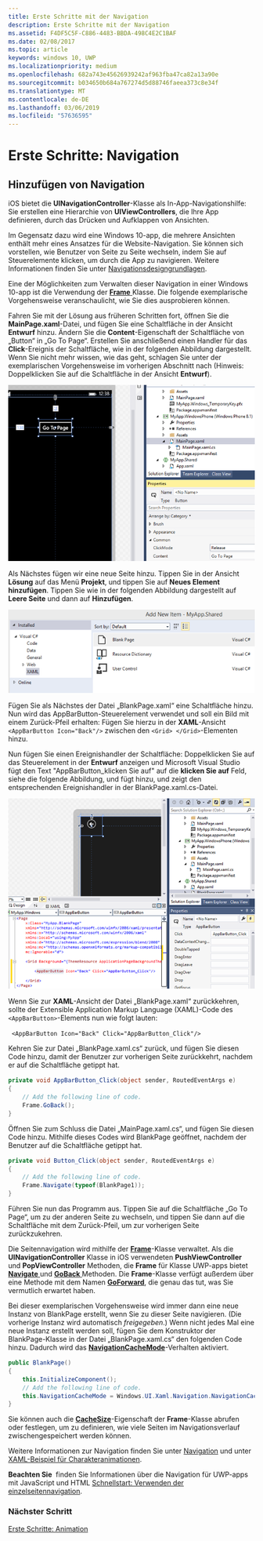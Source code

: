 ```yaml
---
title: Erste Schritte mit der Navigation
description: Erste Schritte mit der Navigation
ms.assetid: F4DF5C5F-C886-4483-BBDA-498C4E2C1BAF
ms.date: 02/08/2017
ms.topic: article
keywords: windows 10, UWP
ms.localizationpriority: medium
ms.openlocfilehash: 682a743e45626939242af963fba47ca82a13a90e
ms.sourcegitcommit: b034650b684a767274d5d88746faeea373c8e34f
ms.translationtype: MT
ms.contentlocale: de-DE
ms.lasthandoff: 03/06/2019
ms.locfileid: "57636595"
---
```

# <a name="getting-started-navigation"></a>Erste Schritte: Navigation


## <a name="adding-navigation"></a>Hinzufügen von Navigation

iOS bietet die **UINavigationController**-Klasse als In-App-Navigationshilfe: Sie erstellen eine Hierarchie von **UIViewControllers**, die Ihre App definieren, durch das Drücken und Aufklappen von Ansichten.

Im Gegensatz dazu wird eine Windows 10-app, die mehrere Ansichten enthält mehr eines Ansatzes für die Website-Navigation. Sie können sich vorstellen, wie Benutzer von Seite zu Seite wechseln, indem Sie auf Steuerelemente klicken, um durch die App zu navigieren. Weitere Informationen finden Sie unter [Navigationsdesigngrundlagen](https://msdn.microsoft.com/library/windows/apps/dn958438).

Eine der Möglichkeiten zum Verwalten dieser Navigation in einer Windows 10-app ist die Verwendung der [ **Frame** ](https://msdn.microsoft.com/library/windows/apps/br242682) Klasse. Die folgende exemplarische Vorgehensweise veranschaulicht, wie Sie dies ausprobieren können.

Fahren Sie mit der Lösung aus früheren Schritten fort, öffnen Sie die **MainPage.xaml**-Datei, und fügen Sie eine Schaltfläche in der Ansicht **Entwurf** hinzu. Ändern Sie die **Content**-Eigenschaft der Schaltfläche von „Button“ in „Go To Page“. Erstellen Sie anschließend einen Handler für das **Click**-Ereignis der Schaltfläche, wie in der folgenden Abbildung dargestellt. Wenn Sie nicht mehr wissen, wie das geht, schlagen Sie unter der exemplarischen Vorgehensweise im vorherigen Abschnitt nach (Hinweis: Doppelklicken Sie auf die Schaltfläche in der Ansicht **Entwurf**).

![Hinzufügen einer Schaltfläche und des zugehörigen Click-Ereignisses in Visual Studio](images/ios-to-uwp/vs-go-to-page.png)

Als Nächstes fügen wir eine neue Seite hinzu. Tippen Sie in der Ansicht **Lösung** auf das Menü **Projekt**, und tippen Sie auf **Neues Element hinzufügen**. Tippen Sie wie in der folgenden Abbildung dargestellt auf **Leere Seite** und dann auf **Hinzufügen**.

![Hinzufügen einer neuen Seite in Visual Studio](images/ios-to-uwp/vs-add-new-page.png)

Fügen Sie als Nächstes der Datei „BlankPage.xaml“ eine Schaltfläche hinzu. Nun wird das AppBarButton-Steuerelement verwendet und soll ein Bild mit einem Zurück-Pfeil erhalten: Fügen Sie hierzu in der **XAML**-Ansicht ` <AppBarButton Icon="Back"/>` zwischen den `<Grid> </Grid>`-Elementen hinzu.

Nun fügen Sie einen Ereignishandler der Schaltfläche: Doppelklicken Sie auf das Steuerelement in der **Entwurf** anzeigen und Microsoft Visual Studio fügt den Text "AppBarButton\_klicken Sie auf" auf die **klicken Sie auf** Feld, siehe die folgende Abbildung, und fügt hinzu, und zeigt den entsprechenden Ereignishandler in der BlankPage.xaml.cs-Datei.

![Hinzufügen einer Zurück-Schaltfläche und des zugehörigen Click-Ereignisses in Visual Studio](images/ios-to-uwp/vs-add-back-button.png)

Wenn Sie zur **XAML**-Ansicht der Datei „BlankPage.xaml“ zurückkehren, sollte der Extensible Application Markup Language (XAML)-Code des `<AppBarButton>`-Elements nun wie folgt lauten:

` <AppBarButton Icon="Back" Click="AppBarButton_Click"/>`

Kehren Sie zur Datei „BlankPage.xaml.cs“ zurück, und fügen Sie diesen Code hinzu, damit der Benutzer zur vorherigen Seite zurückkehrt, nachdem er auf die Schaltfläche getippt hat.

```csharp
private void AppBarButton_Click(object sender, RoutedEventArgs e)
{
    // Add the following line of code.    
    Frame.GoBack();
}
```

Öffnen Sie zum Schluss die Datei „MainPage.xaml.cs“, und fügen Sie diesen Code hinzu. Mithilfe dieses Codes wird BlankPage geöffnet, nachdem der Benutzer auf die Schaltfläche getippt hat.

```csharp
private void Button_Click(object sender, RoutedEventArgs e)
{
    // Add the following line of code.
    Frame.Navigate(typeof(BlankPage1));
}
```

Führen Sie nun das Programm aus. Tippen Sie auf die Schaltfläche „Go To Page“, um zu der anderen Seite zu wechseln, und tippen Sie dann auf die Schaltfläche mit dem Zurück-Pfeil, um zur vorherigen Seite zurückzukehren.

Die Seitennavigation wird mithilfe der [**Frame**](https://msdn.microsoft.com/library/windows/apps/br242682)-Klasse verwaltet. Als die **UINavigationController** Klasse in iOS verwendeten **PushViewController** und **PopViewController** Methoden, die **Frame** für Klasse UWP-apps bietet [ **Navigate** ](https://msdn.microsoft.com/library/windows/apps/br242694) und [ **GoBack** ](https://msdn.microsoft.com/library/windows/apps/dn996568) Methoden. Die **Frame**-Klasse verfügt außerdem über eine Methode mit dem Namen [**GoForward**](https://msdn.microsoft.com/library/windows/apps/br242693), die genau das tut, was Sie vermutlich erwartet haben.

Bei dieser exemplarischen Vorgehensweise wird immer dann eine neue Instanz von BlankPage erstellt, wenn Sie zu dieser Seite navigieren. (Die vorherige Instanz wird automatisch *freigegeben*.) Wenn nicht jedes Mal eine neue Instanz erstellt werden soll, fügen Sie dem Konstruktor der BlankPage-Klasse in der Datei „BlankPage.xaml.cs“ den folgenden Code hinzu. Dadurch wird das [**NavigationCacheMode**](https://msdn.microsoft.com/library/windows/apps/br227506)-Verhalten aktiviert.

```csharp
public BlankPage()
{
    this.InitializeComponent();
    // Add the following line of code.
    this.NavigationCacheMode = Windows.UI.Xaml.Navigation.NavigationCacheMode.Enabled;
}
```

Sie können auch die [**CacheSize**](https://msdn.microsoft.com/library/windows/apps/br242683)-Eigenschaft der **Frame**-Klasse abrufen oder festlegen, um zu definieren, wie viele Seiten im Navigationsverlauf zwischengespeichert werden können.

Weitere Informationen zur Navigation finden Sie unter [Navigation](https://msdn.microsoft.com/library/windows/apps/mt187344) und unter [XAML-Beispiel für Charakteranimationen](https://go.microsoft.com/fwlink/p/?LinkID=242401).

**Beachten Sie**  finden Sie Informationen über die Navigation für UWP-apps mit JavaScript und HTML [Schnellstart: Verwenden der einzelseitennavigation](https://msdn.microsoft.com/library/windows/apps/hh452768).
 
### <a name="next-step"></a>Nächster Schritt

[Erste Schritte: Animation](getting-started-animation.md)

